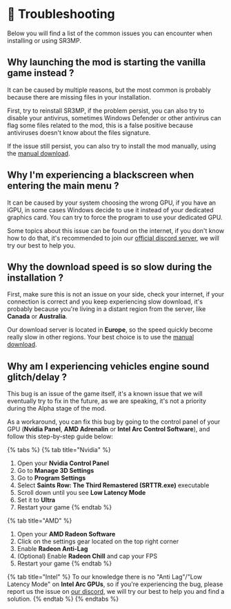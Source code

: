 # 🧰 Troubleshooting

Below you will find a list of the common issues you can encounter when installing or using SR3MP.

## Why launching the mod is starting the vanilla game instead ?

It can be caused by multiple reasons, but the most common is probably because there are missing files in your installation.

First, try to reinstall SR3MP, if the problem persist, you can also try to disable your antivirus, sometimes Windows Defender or other antivirus can flag some files related to the mod, this is a false positive because antiviruses doesn't know about the files signature.

If the issue still persist, you can also try to install the mod manually, using the [manual download](https://sr3mp.net/index.php?page=download\&file=SR3MP-Release.rar).

## Why I'm experiencing a blackscreen when entering the main menu ?

It can be caused by your system choosing the wrong GPU, if you have an iGPU, in some cases Windows decide to use it instead of your dedicated graphics card. You can try to force the program to use your dedicated GPU.

Some topics about this issue can be found on the internet, if you don't know how to do that, it's recommended to join our [official discord server](https://discord.com/invite/QBQwQQbVFf), we will try our best to help you.

## Why the download speed is so slow during the installation ?

First, make sure this is not an issue on your side, check your internet, if your connection is correct and you keep experiencing slow download, it's probably because you're living in a distant region from the server, like **Canada** or **Australia**.

Our download server is located in **Europe**, so the speed quickly become really slow in other regions. Your best choice is to use the [manual download](https://sr3mp.net/index.php?page=download\&file=SR3MP-Release.rar).

## Why am I experiencing vehicles engine sound glitch/delay ?

This bug is an issue of the game itself, it's a known issue that we will eventually try to fix in the future, as we are speaking, it's not a priority during the Alpha stage of the mod.

As a workaround, you can fix this bug by going to the control panel of your GPU (**Nvidia Panel**, **AMD Adrenalin** or **Intel Arc Control Software**), and follow this step-by-step guide below:

{% tabs %}
{% tab title="Nvidia" %}
1. Open your **Nvidia Control Panel**
2. Go to **Manage 3D Settings**
3. Go to **Program Settings**
4. Select **Saints Row: The Third Remastered (SRTTR.exe)** executable
5. Scroll down until you see **Low Latency Mode**
6. Set it to **Ultra**
7. Restart your game
{% endtab %}

{% tab title="AMD" %}
1. Open your **AMD Radeon Software**
2. Click on the settings gear located on the top right corner
3. Enable **Radeon Anti-Lag**
4. (Optional) Enable **Radeon Chill** and cap your FPS
5. Restart your game
{% endtab %}

{% tab title="Intel" %}
To our knowledge there is no "Anti Lag"/"Low Latency Mode" on **Intel Arc GPUs**, so if you're experiencing the bug, please report us the issue on [our discord](https://discord.com/invite/QBQwQQbVFf), we will try our best to help you and find a solution.
{% endtab %}
{% endtabs %}
